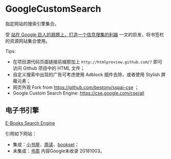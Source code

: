 # GoogleCustomSearch
指定网站的搜索引擎集合。

受 [站在 Google 巨人的肩膀上，打造一个信息搜集的利器](https://sspai.com/post/47192) 一文的启发，将书签栏的资源网站集合使用。

Tips: 

- 在项目源代码页面链接前缀那加上 `http://htmlpreview.github.com/?` 即可访问 Github 项目中的 HTML 文件；
- 自定义搜索中出现的广告可考虑使用 Adblock 插件去除，或者使用 Stylish 屏蔽元素；
- 网页外观 Fork from https://github.com/bestony/sspai-cse ；
- Google Custom Search Engine: https://cse.google.com/cse/all



## 电子书引擎

[E-Books Search Engine](http://htmlpreview.github.io/?https://github.com/bianwenbo/GoogleCustomSearch/blob/master/ebooks.html)

引用如下网站：

- 集成：[小书屋](http://mebook.cc)、[周读](http://www.ireadweek.com)、[bookset](https://bookset.me)；
- 未集成：[书周](http://kindle.archiew.top/) 内容Google未收录 20181003。